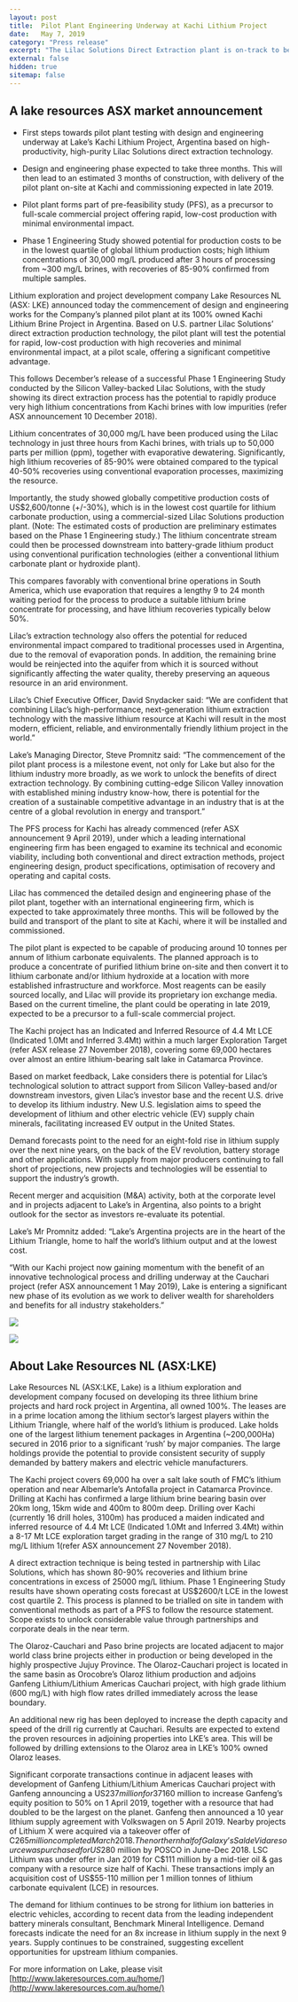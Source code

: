 ```yaml
---
layout: post
title:  Pilot Plant Engineering Underway at Kachi Lithium Project
date:   May 7, 2019
category: "Press release"
excerpt: "The Lilac Solutions Direct Extraction plant is on-track to be operational at the Kachi Lithium project by late 2019, targeting rapid, low-cost lithium production with high recoveries and minimal environmental impact. First steps towards pilot plant testing with design and engineering are underway at Lake’s Kachi Lithium Project, Argentina based on the high-productivity, high-purity Lilac Solutions direct extraction technology."
external: false
hidden: true
sitemap: false
---
```


## A lake resources ASX market announcement

* First steps towards pilot plant testing with design and engineering underway at Lake’s Kachi Lithium Project, Argentina based on high-productivity, high-purity Lilac Solutions direct extraction technology.

* Design and engineering phase expected to take three months. This will then lead to an estimated 3 months of construction, with delivery of the pilot plant on-site at Kachi and commissioning expected in late 2019.

* Pilot plant forms part of pre-feasibility study (PFS), as a precursor to full-scale commercial project offering rapid, low-cost production with minimal environmental impact.

* Phase 1 Engineering Study showed potential for production costs to be in the lowest quartile of global lithium production costs; high lithium concentrations of 30,000 mg/L produced after 3 hours of processing from ~300 mg/L brines, with recoveries of 85-90% confirmed from multiple samples.

Lithium exploration and project development company Lake Resources NL (ASX: LKE) announced today the commencement of design and engineering works for the Company’s planned pilot plant at its 100% owned Kachi Lithium Brine Project in Argentina. Based on U.S. partner Lilac Solutions’ direct extraction production technology, the pilot plant will test the potential for rapid, low-cost production with high recoveries and minimal environmental impact, at a pilot scale, offering a significant competitive advantage.

This follows December’s release of a successful Phase 1 Engineering Study conducted by the Silicon Valley-backed Lilac Solutions, with the study showing its direct extraction process has the potential to rapidly produce very high lithium concentrations from Kachi brines with low impurities (refer ASX announcement 10 December 2018).

Lithium concentrates of 30,000 mg/L have been produced using the Lilac technology in just three hours from Kachi brines, with trials up to 50,000 parts per million (ppm), together with evaporative dewatering. Significantly, high lithium recoveries of 85-90% were obtained compared to the typical 40-50% recoveries using conventional evaporation processes, maximizing the resource. 

Importantly, the study showed globally competitive production costs of US$2,600/tonne (+/-30%), which is in the lowest cost quartile for lithium carbonate production, using a commercial-sized Lilac Solutions production plant. (Note: The estimated costs of production are preliminary estimates based on the Phase 1 Engineering study.)  The  lithium concentrate stream could then be processed downstream into battery-grade lithium product using conventional purification technologies (either a conventional lithium carbonate plant or hydroxide plant). 

This compares favorably with conventional brine operations in South America, which use evaporation that requires a lengthy 9 to 24 month waiting period for the process to produce a suitable lithium brine concentrate for processing, and have lithium recoveries typically below 50%.

Lilac’s extraction technology also offers the potential for reduced environmental impact compared to traditional processes used in Argentina, due to the removal of evaporation ponds. In addition, the remaining brine would be reinjected into the aquifer from which it is sourced without significantly affecting the water quality, thereby preserving an aqueous resource in an arid environment. 

Lilac’s Chief Executive Officer, David Snydacker said: “We are confident that combining Lilac’s high-performance, next-generation lithium extraction technology with the massive lithium resource at Kachi will result in the most modern, efficient, reliable, and environmentally friendly lithium project in the world.”

Lake’s Managing Director, Steve Promnitz said: “The commencement of the pilot plant process is a milestone event, not only for Lake but also for the lithium industry more broadly, as we work to unlock the benefits of direct extraction technology. By combining cutting-edge Silicon Valley innovation with established mining industry know-how, there is potential for the creation of a sustainable competitive advantage in an industry that is at the centre of a global revolution in energy and transport.”

The PFS process for Kachi has already commenced (refer ASX announcement 9 April 2019), under which a leading international engineering firm has been engaged to examine its technical and economic viability, including both conventional and direct extraction methods, project engineering design, product specifications, optimisation of recovery and operating and capital costs.

Lilac has commenced the detailed design and engineering phase of the pilot plant, together with an international engineering firm, which is expected to take approximately three months. This will be followed by the build and transport of the plant to site at Kachi, where it will be installed and commissioned. 

The pilot plant is expected to be capable of producing around 10 tonnes per annum of lithium carbonate equivalents. The planned approach is to produce a concentrate of purified lithium brine on-site and then convert it to lithium carbonate and/or lithium hydroxide at a location with more established infrastructure and workforce. Most reagents can be easily sourced locally, and Lilac will provide its proprietary ion exchange media.  Based on the current timeline, the plant could be operating in late 2019, expected to be a precursor to a full-scale commercial project. 

The Kachi project has an Indicated and Inferred Resource of 4.4 Mt LCE (Indicated 1.0Mt and Inferred 3.4Mt) within a much larger Exploration Target (refer ASX release 27 November 2018), covering some 69,000 hectares over almost an entire lithium-bearing salt lake in Catamarca Province.

Based on market feedback, Lake considers there is potential for Lilac’s technological solution to attract support from Silicon Valley-based and/or downstream investors, given Lilac’s investor base and the recent U.S. drive to develop its lithium industry. New U.S. legislation aims to speed the development of lithium and other electric vehicle (EV) supply chain minerals, facilitating increased EV output in the United States.

Demand forecasts point to the need for an eight-fold rise in lithium supply over the next nine years, on the back of the EV revolution, battery storage and other applications. With supply from major producers continuing to fall short of projections, new projects and technologies will be essential to support the industry’s growth.

Recent merger and acquisition (M&A) activity, both at the corporate level and in projects adjacent to Lake’s in Argentina, also points to a bright outlook for the sector as investors re-evaluate its potential.

Lake’s Mr Promnitz added: “Lake’s Argentina projects are in the heart of the Lithium Triangle, home to half the world’s lithium output and at the lowest cost. 

“With our Kachi project now gaining momentum with the benefit of an innovative technological process and drilling underway at the Cauchari project (refer ASX announcement 1 May 2019), Lake is entering a significant new phase of its evolution as we work to deliver wealth for shareholders and benefits for all industry stakeholders.”

![](/assets/Lake+Release+Image.png)

![](/assets/Screen+Shot+2018-12-09+at+9.12.52+PM.png)

## About Lake Resources NL (ASX:LKE)

Lake Resources NL (ASX:LKE, Lake) is a lithium exploration and development company focused on developing its three lithium brine projects and hard rock project in Argentina, all owned 100%. The leases are in a prime location among the lithium sector’s largest players within the Lithium Triangle, where half of the world’s lithium is produced.  Lake holds one of the largest lithium tenement packages in Argentina (~200,000Ha) secured in 2016 prior to a significant ‘rush’ by major companies. The large holdings provide the potential to provide consistent security of supply demanded by battery makers and electric vehicle manufacturers. 

The Kachi project covers 69,000 ha over a salt lake south of FMC’s lithium operation and near Albemarle’s Antofalla project in Catamarca Province. Drilling at Kachi has confirmed a large lithium brine bearing basin over 20km long, 15km wide and 400m to 800m deep. Drilling over Kachi (currently 16 drill holes, 3100m) has produced a maiden indicated and inferred resource of 4.4 Mt LCE (Indicated 1.0Mt and Inferred 3.4Mt) within a 8-17 Mt LCE exploration target grading in the range of 310 mg/L to 210 mg/L lithium  1(refer ASX announcement 27 November 2018). 

A direct extraction technique is being tested in partnership with Lilac Solutions, which has shown 80-90% recoveries and lithium brine concentrations in excess of 25000 mg/L lithium. Phase 1 Engineering Study results have shown operating costs forecast at US$2600/t LCE in the lowest cost quartile 2. This process is planned to be trialled on site in tandem with conventional methods as part of a PFS to follow the resource statement. Scope exists to unlock considerable value through partnerships and corporate deals in the near term.

The Olaroz-Cauchari and Paso brine projects are located adjacent to major world class brine projects either in production or being developed in the highly prospective Jujuy Province. The Olaroz-Cauchari project is located in the same basin as Orocobre’s Olaroz lithium production and adjoins Ganfeng Lithium/Lithium Americas Cauchari project, with high grade lithium (600 mg/L) with high flow rates drilled immediately across the lease boundary.  

An additional new rig has been deployed to increase the depth capacity and speed of the drill rig currently at Cauchari. Results are expected to extend the proven resources in adjoining properties into LKE’s area. This will be followed by drilling extensions to the Olaroz area in LKE’s 100% owned Olaroz leases. 

Significant corporate transactions continue in adjacent leases with development of Ganfeng Lithium/Lithium Americas Cauchari project with Ganfeng announcing a US$237 million for 37% of the Cauchari project previously held by SQM, followed by a further US$160 million to increase Ganfeng’s equity position to 50% on 1 April 2019, together with a resource that had doubled to be the largest on the planet. Ganfeng then announced a 10 year lithium supply agreement with Volkswagen on 5 April 2019. Nearby projects of Lithium X were acquired via a takeover offer of C$265 million completed March 2018. The northern half of Galaxy’s Sal de Vida resource was purchased for US$280 million by POSCO in June-Dec 2018. LSC Lithium was under offer in Jan 2019 for C$111 million by a mid-tier oil & gas company with a resource size half of Kachi. These transactions imply an acquisition cost of US$55-110 million per 1 million tonnes of lithium carbonate equivalent (LCE) in resources.

The demand for lithium continues to be strong for lithium ion batteries in electric vehicles, according to recent data from the leading independent battery minerals consultant, Benchmark Mineral Intelligence. Demand forecasts indicate the need for an 8x increase in lithium supply in the next 9 years. Supply continues to be constrained, suggesting excellent opportunities for upstream lithium companies.

For more information on Lake, please visit [http://www.lakeresources.com.au/home/](http://www.lakeresources.com.au/home/)